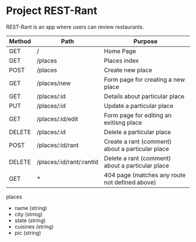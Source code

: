 # Project REST-Rant

REST-Rant is an app where users can review restaurants.

Method | Path | Purpose
---|---|---
GET | / | Home Page
GET | /places | Places index
POST | /places | Create new place
GET | /places/new | Form page for creating a new place
GET | /places/:id | Details about particular place
PUT | /places/:id | Update a particular place
GET | /places/:id/edit | Form page for editing an exitisng place
DELETE | /places/:id | Delete a particular place
POST | /places/:id/rant | Create a rant (comment) about a particular place
DELETE | /places/:id/rant/:rantId | Delete a rant (comment) about a particular place
GET | * | 404 page (matches any route not defined above)

places 
 - name (string)
 - city (string)
 - state (string)
 - cuisines (string)
 -  pic (string)